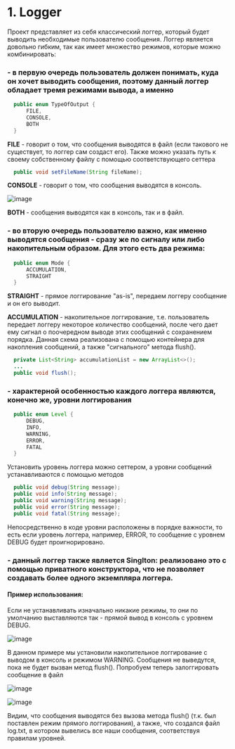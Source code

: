 # 1. Logger
  Проект представляет из себя классический логгер, который будет выводить необходимые пользователю сообщения. Логгер является довольно гибким, так как имеет множество режимов,       которые можно комбинировать:
  ### - в первую очередь пользователь должен понимать, куда он хочет выводить сообщения, поэтому данный логгер обладает тремя режимами вывода, а именно 
  ```Java
    public enum TypeOfOutput {
        FILE,
        CONSOLE,
        BOTH
    }
  ```
  **FILE** - говорит о том, что сообщения выводятся в файл (если такового не существует, то логгер сам создаст его). Также можно указать путь к своему собственному файлу с помощью соответствующего сеттера 
  ```Java
    public void setFileName(String fileName);
  ```
  **CONSOLE** - говорит о том, что сообщения выводятся в консоль.
  
  ![image](https://user-images.githubusercontent.com/49618499/121579805-bd6bc980-ca34-11eb-84a5-b54ea7328ea0.png)
  
  **BOTH** - сообщения выводятся как в консоль, так и в файл.
  
  ### - во вторую очередь пользователю важно, как именно выводятся сообщения - сразу же по сигналу или либо накопительным образом. Для этого есть два режима:
  ```Java
    public enum Mode {
        ACCUMULATION,
        STRAIGHT
    }
  ```
  **STRAIGHT** - прямое логгирование "as-is", передаем логгеру сообщение и он его выводит.
  
  **ACCUMULATION** - накопительное логгирование, т.е. пользователь передает логгеру некоторое количество сообщений, после чего дает ему сигнал о поочередном выводе этих          сообщений   с сохранением порядка. Данная схема реализована с помощью контейнера для накопления сообщений, а также "сигнального" метода flush().
  ```Java
    private List<String> accumulationList = new ArrayList<>();
    ...
    public void flush();
  ```
  
  ### - характерной особенностью каждого логгера являются, конечно же, уровни логгирования
  ```Java
    public enum Level {
        DEBUG,
        INFO,
        WARNING,
        ERROR,
        FATAL
    }
  ```
  Установить уровень логгера можно сеттером, а уровни сообщений устанавливаются с помощью методов
  ```Java
    public void debug(String message);
    public void info(String message);
    public void warning(String message);
    public void error(String message);
    public void fatal(String message);
  ```
  Непосредственно в коде уровни расположены в порядке важности, то есть если уровень логгера, например, ERROR, то сообщение с уровнем DEBUG будет проигнорировано.
  ### - данный логгер также является Singlton: реализовано это с помощью приватного конструктора, что не позволяет создавать более одного экземпляра логгера.
  #### Пример использования:
  Если не устанавливать изначально никакие режимы, то они по умолчанию выставляются так - прямой вывод в консоль с уровнем DEBUG.
  
  ![image](https://user-images.githubusercontent.com/49618499/121583404-df674b00-ca38-11eb-9c7f-70e9a025c4a5.png)
  
  В данном примере мы установили накопительное логгирование с выводом в консоль и режимом WARNING. Сообщения не выведутся, пока не будет вызван метод flush().
  Попробуем теперь залоггировать сообщение в файл 
  
  ![image](https://user-images.githubusercontent.com/49618499/121584168-d9be3500-ca39-11eb-818c-7b9bd715262c.png)

  ![image](https://user-images.githubusercontent.com/49618499/121584256-f5294000-ca39-11eb-8f30-26a467f4b516.png)

  Видим, что сообщения выводятся без вызова метода flush() (т.к. был поставлен режим прямого логгирования), а также, что создался файл log.txt, в котором вывелись все наши        сообщения, соответствуя правилам уровней.
